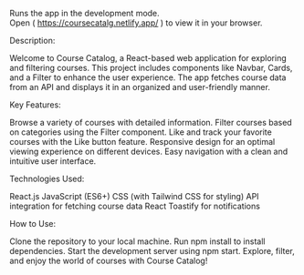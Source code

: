 Runs the app in the development mode.\
Open ( https://coursecatalg.netlify.app/ ) to view it in your browser.

Description:

Welcome to Course Catalog, a React-based web application for exploring and filtering courses. This project includes components like Navbar, Cards, and a Filter to enhance the user experience. The app fetches course data from an API and displays it in an organized and user-friendly manner.

Key Features:

Browse a variety of courses with detailed information.
Filter courses based on categories using the Filter component.
Like and track your favorite courses with the Like button feature.
Responsive design for an optimal viewing experience on different devices.
Easy navigation with a clean and intuitive user interface.


Technologies Used:

React.js
JavaScript (ES6+)
CSS (with Tailwind CSS for styling)
API integration for fetching course data
React Toastify for notifications


How to Use:

Clone the repository to your local machine.
Run npm install to install dependencies.
Start the development server using npm start.
Explore, filter, and enjoy the world of courses with Course Catalog!
